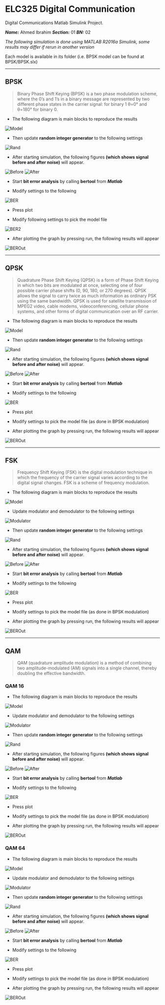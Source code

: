 # ELC325 Digital Communication

Digital Communications Matlab Simulink Project.

***Name:*** Ahmed Ibrahim
***Section:*** 01
***BN:*** 02

*The following simulation is done using MATLAB R2016a Simulink, some results may differ if rerun in another version*

Each model is available in its folder (i.e. BPSK model can be found at BPSK/BPSK.slx)

---


## BPSK
> Binary Phase Shift Keying (BPSK) is a two phase modulation scheme, where the 0’s and 1’s in a binary message are represented by two different phase states in the carrier signal: for binary 1 θ=0° and θ=180° for binary 0.

* The following diagram is main blocks to reproduce the results

![Model](/BPSK/BPSK.JPG)

* Then update **random integer generator** to the following settings

![Rand](/BPSK/BPSK-Rand.JPG)

* After starting simulation, the following figures **(which shows signal before and after noise)** will appear.

![Before](/BPSK/BPSK-Before.JPG)   ![After](/BPSK/BPSK-After.JPG)

* Start **bit error analysis** by calling **bertool** from ***Matlab***

* Modify settings to the following

![BER](/BPSK/BPSK-bertool.JPG)

* Press plot

* Modify following settings to pick the model file

![BER2](/BPSK/BPSK-bertool2.JPG)

* After plotting the graph by pressing run, the following results will appear

![BEROut](/BPSK/BPSK-BER.JPG)

---


## QPSK
> Quadrature Phase Shift Keying (QPSK) is a form of Phase Shift Keying in which two bits are modulated at once, selecting one of four possible carrier phase shifts (0, 90, 180, or 270 degrees). QPSK allows the signal to carry twice as much information as ordinary PSK using the same bandwidth. QPSK is used for satellite transmission of MPEG2 video, cable modems, videoconferencing, cellular phone systems, and other forms of digital communication over an RF carrier.

* The following diagram is main blocks to reproduce the results

![Model](/QPSK/QPSK.JPG)

* Then update **random integer generator** to the following settings

![Rand](/QPSK/QPSK-Rand.JPG)

* After starting simulation, the following figures **(which shows signal before and after noise)** will appear.

![Before](/QPSK/QPSK-Before.JPG)   ![After](/QPSK/QPSK-After.JPG)

* Start **bit error analysis** by calling **bertool** from ***Matlab***

* Modify settings to the following

![BER](/QPSK/QPSK-bertool.JPG)

* Press plot

* Modify settings to pick the model file (as done in BPSK modulation)

* After plotting the graph by pressing run, the following results will appear

![BEROut](/QPSK/QPSK-BER.JPG)

---


## FSK
> Frequency Shift Keying (FSK) is the digital modulation technique in which the frequency of the carrier signal varies according to the digital signal changes. FSK is a scheme of frequency modulation.

* The following diagram is main blocks to reproduce the results

![Model](/FSK/FSK-2.JPG)

* Update modulator and demodulator to the following settings

![Modulator](/FSK/FSK.JPG)

* Then update **random integer generator** to the following settings

![Rand](/FSK/FSK-Rand.JPG)

* After starting simulation, the following figures **(which shows signal before and after noise)** will appear.

![Before](/FSK/FSK-Before.JPG)   ![After](/FSK/FSK-After.JPG)

* Start **bit error analysis** by calling **bertool** from ***Matlab***

* Modify settings to the following

![BER](/FSK/FSK-bertool.JPG)

* Press plot

* Modify settings to pick the model file (as done in BPSK modulation)

* After plotting the graph by pressing run, the following results will appear

![BEROut](/FSK/FSK-BER.JPG)

---


## QAM
> QAM (quadrature amplitude modulation) is a method of combining two amplitude-modulated (AM) signals into a single channel, thereby doubling the effective bandwidth.

### QAM 16

* The following diagram is main blocks to reproduce the results

![Model](/QAM-16/QAM-16.JPG)

* Update modulator and demodulator to the following settings

![Modulator](/QAM-16/QAM16.JPG)

* Then update **random integer generator** to the following settings

![Rand](/QAM-16/QAM16-Rand.JPG)

* After starting simulation, the following figures **(which shows signal before and after noise)** will appear.

![Before](/QAM-16/QAM16-Before.JPG)   ![After](/QAM-16/QAM16-After.JPG)

* Start **bit error analysis** by calling **bertool** from ***Matlab***

* Modify settings to the following

![BER](/QAM-16/QAM16-bertool.JPG)

* Press plot

* Modify settings to pick the model file (as done in BPSK modulation)

* After plotting the graph by pressing run, the following results will appear

![BEROut](/QAM-16/QAM16-BER.JPG)



### QAM 64

* The following diagram is main blocks to reproduce the results

![Model](/QAM-64/QAM-64.JPG)

* Update modulator and demodulator to the following settings

![Modulator](/QAM-64/QAM64.JPG)

* Then update **random integer generator** to the following settings

![Rand](/QAM-64/QAM64-Rand.JPG)

* After starting simulation, the following figures **(which shows signal before and after noise)** will appear.

![Before](/QAM-64/QAM64-Before.JPG)   ![After](/QAM-64/QAM64-After.JPG)

* Start **bit error analysis** by calling **bertool** from ***Matlab***

* Modify settings to the following

![BER](/QAM-64/QAM64-bertool.JPG)

* Press plot

* Modify settings to pick the model file (as done in BPSK modulation)

* After plotting the graph by pressing run, the following results will appear

![BEROut](/QAM-64/QAM64-BER.JPG)


